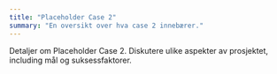 ```yaml
---
title: "Placeholder Case 2"
summary: "En oversikt over hva case 2 innebærer."
---
```


Detaljer om Placeholder Case 2. Diskutere ulike aspekter av prosjektet, including mål og suksessfaktorer.

